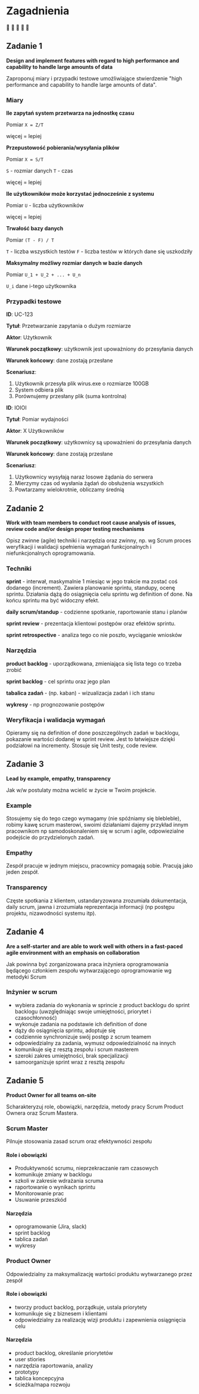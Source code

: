 # Zagadnienia

:vomiting_face: :vomiting_face: :vomiting_face: :vomiting_face: 
:vomiting_face:

## Zadanie 1

**Design and implement features with regard to high performance and capability
to handle large amounts of data**

Zaproponuj miary i przypadki testowe umożliwiające stwierdzenie "high
performance and capability to handle large amounts of data".

### Miary

**Ile zapytań system przetwarza na jednostkę czasu**

Pomiar `X = Z/T`

więcej = lepiej

**Przepustowość pobierania/wysyłania plików**

Pomiar `X = S/T`

`S` - rozmiar danych
`T` - czas

więcej = lepiej

**Ile użytkowników może korzystać jednocześnie z systemu**

Pomiar `U` - liczba użytkowników

więcej = lepiej

**Trwałość bazy danych**

Pomiar `(T - F) / T`

`T` - liczba wszystkich testów
`F` - liczba testów w których dane się uszkodziły

**Maksymalny możliwy rozmiar danych w bazie danych**

Pomiar `U_1 + U_2 + ... + U_n`

`U_i` dane i-tego użytkownika

### Przypadki testowe

**ID**: UC-123

**Tytuł**: Przetwarzanie zapytania o dużym rozmiarze

**Aktor**: Użytkownik

**Warunek początkowy**: użytkownik jest upoważniony do przesyłania danych

**Warunek końcowy**: dane zostają przesłane

**Scenariusz**:

  1. Użytkownik przesyła plik wirus.exe o rozmiarze 100GB
  2. System odbiera plik
  3. Porównujemy przesłany plik (suma kontrolna)

**ID**: IOIOI

**Tytuł**: Pomiar wydajności

**Aktor**: X Użytkowników

**Warunek początkowy**: użytkownicy są upoważnieni do przesyłania danych

**Warunek końcowy**: dane zostają przesłane

**Scenariusz**:
  1. Użytkownicy wysyłają naraz losowe żądania do serwera
  2. Mierzymy czas od wysłania żądań do obsłużenia wszystkich
  3. Powtarzamy wielokrotnie, obliczamy średnią
  

## Zadanie 2

**Work with team members to conduct root cause analysis of issues, review code
and/or design proper testing mechanisms**

Opisz zwinne (agile)  techniki i narzędzia oraz zwinny, np. wg Scrum  proces
weryfikacji i walidacji spełnienia wymagań  funkcjonalnych i niefunkcjonalnych
oprogramowania.

### Techniki

**sprint** - interwał, maskymalnie 1 miesiąc w jego trakcie ma zostać coś
dodanego (increment). Zawiera planowanie sprintu, standupy, ocenę sprintu.
Działania dążą do osiągnięcia celu sprintu wg definition of done. Na końcu
sprintu ma być widoczny efekt.

**daily scrum/standup** - codzienne spotkanie, raportowanie stanu i planów

**sprint review** - prezentacja klientowi postępów oraz efektów sprintu.

**sprint retrospective** - analiza tego co nie poszło, wyciąganie wniosków

### Narzędzia

**product backlog** - uporządkowana, zmieniająca się lista tego co trzeba
zrobić

**sprint backlog** - cel sprintu oraz jego plan

**tabalica zadań** - (np. kaban) - wizualizacja zadań i ich stanu

**wykresy** - np prognozowanie postępów

### Weryfikacja i walidacja wymagań

Opieramy się na definition of done poszczególnych zadań w backlogu, pokazanie
wartości dodanej w sprint review. Jest to łatwiejsze dzięki podziałowi na
incrementy. Stosuje się Unit testy, code review.

## Zadanie 3

**Lead by example, empathy, transparency**

Jak w/w  postulaty można wcielić w życie w Twoim projekcie.

### Example

Stosujemy się do tego czego wymagamy (nie spóźniamy się blebleble), robimy
kawę scrum masterowi, swoimi działaniami dajemy przykład innym pracownikom
np samodoskonaleniem się w scrum i agile, odpowiezialne podejście do 
przydzielonych zadań.

### Empathy

Zespół pracuje w jednym miejscu, pracownicy pomagają sobie. Pracują jako
jeden zespół.

### Transparency

Częste spotkania z klientem, ustandaryzowana zrozumiała dokumentacja, daily
scrum, jawna i zrozumiała reprezentacja informacji (np postępu projektu, 
nizawodności systemu itp).

## Zadanie 4

**Are a self-starter and are able to work well with others in a fast-paced 
agile environment with an emphasis on collaboration**

Jak powinna być zorganizowana praca  inżyniera oprogramowania  będącego 
członkiem zespołu wytwarzającego  oprogramowanie wg metodyki Scrum

### Inżynier w scrum

- wybiera zadania do wykonania w sprincie z product backlogu do sprint
  backlogu (uwzględniając swoje umiejętności, priorytet i czasochłonność)
- wykonuje zadania na podstawie ich definition of done
- dąży do osiągnięcia sprintu, adoptuje się
- codziennie synchronizuje swój postęp z scrum teamem
- odpowiedzialny za zadania, wymusz odpowiedzialność na innych
- komunikuje się z resztą zespołu i scrum masterem
- szeroki zakres umiejętności, brak specjalizacji
- samoorganizuje sprint wraz z resztą zespołu

## Zadanie 5

**Product Owner for all teams on-site**

Scharakteryzuj role, obowiązki, narzędzia, metody pracy Scrum Product Ownera
oraz Scrum Mastera.

### Scrum Master

Pilnuje stosowania zasad scrum oraz efektywności zespołu

#### Role i obowiązki

- Produktywność scrumu, nieprzekraczanie ram czasowych
- komunikuje zmiany w backlogu
- szkoli w zakresie wdrażania scruma
- raportowanie o wynikach sprintu
- Monitorowanie prac 
- Usuwanie przeszkód 

#### Narzędzia

- oprogramowanie (Jira, slack)
- sprint backlog
- tablica zadań
- wykresy

### Product Owner

Odpowiedzialny za maksymalizację wartości produktu wytwarzanego przez zespół

#### Role i obowiązki

- tworzy product backlog, porządkuje, ustala priorytety
- komunikuje się z biznesem i klientami
- odpowiedzialny za realizację wizji produktu i zapewnienia osiągnięcia celu

#### Narzędzia

- product backlog, określanie priorytetów
- user stiories
- narzędzia raportowania, analizy
- prototypy
- tablica koncepcyjna
- ścieżka/mapa rozwoju